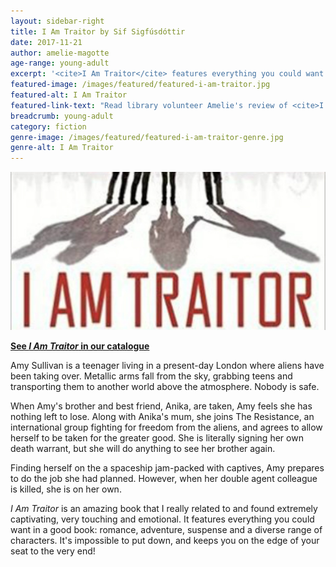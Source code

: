 ```yaml
---
layout: sidebar-right
title: I Am Traitor by Sif Sigfúsdóttir
date: 2017-11-21
author: amelie-magotte
age-range: young-adult
excerpt: '<cite>I Am Traitor</cite> features everything you could want in a good book: romance, adventure, suspense and a diverse range of characters.'
featured-image: /images/featured/featured-i-am-traitor.jpg
featured-alt: I Am Traitor
featured-link-text: "Read library volunteer Amelie's review of <cite>I Am Traitor</cite>, by Sif Sigfúsdóttir."
breadcrumb: young-adult
category: fiction
genre-image: /images/featured/featured-i-am-traitor-genre.jpg
genre-alt: I Am Traitor
---
```


![I Am Traitor](/images/featured/featured-i-am-traitor.jpg)

**[See <cite>I Am Traitor</cite> in our catalogue](https://suffolk.spydus.co.uk/cgi-bin/spydus.exe/ENQ/OPAC/BIBENQ?BRN=2198441)**

Amy Sullivan is a teenager living in a present-day London where aliens have been taking over. Metallic arms fall from the sky, grabbing teens and transporting them to another world above the atmosphere. Nobody is safe.

When Amy's brother and best friend, Anika, are taken, Amy feels she has nothing left to lose. Along with Anika's mum, she joins The Resistance, an international group fighting for freedom from the aliens, and agrees to allow herself to be taken for the greater good. She is literally signing her own death warrant, but she will do anything to see her brother again.

Finding herself on the a spaceship jam-packed with captives, Amy prepares to do the job she had planned. However, when her double agent colleague is killed, she is on her own.

<cite>I Am Traitor</cite> is an amazing book that I really related to and found extremely captivating, very touching and emotional. It features everything you could want in a good book: romance, adventure, suspense and a diverse range of characters. It's impossible to put down, and keeps you on the edge of your seat to the very end!
